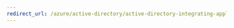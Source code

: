 ```yaml
---
redirect_url: /azure/active-directory/active-directory-integrating-applications-getting-started
---
```

